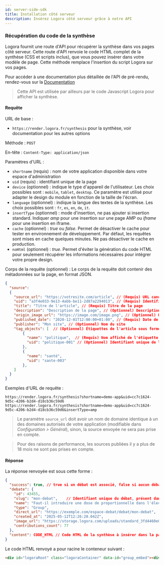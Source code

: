 ```yaml
---
id: server-side-sdk
title: Installation côté serveur
description: Insérez Logora côté serveur grâce à notre API
---
```


### Récupération du code de la synthèse

Logora fournit une route d'API pour récupérer la synthèse dans vos pages côté serveur. Cette route d'API renvoie le code HTML complet de la synthèse (CSS et scripts inclus), que vous pouvez insérer dans votre modèle de page. Cette méthode remplace l'insertion du script Logora sur vos pages.

Pour accéder à une documentation plus détaillée de l'API de pré-rendu, rendez-vous sur la [Documentation](https://render.logora.fr/docs)

> Cette API est utilisée par ailleurs par le code Javascript Logora pour afficher la synthèse.

#### Requête

URL de base :
- `https://render.logora.fr/synthesis` pour la synthèse, voir documentation pour les autres options

Méthode : `POST`

En-tête : `Content-Type: application/json`


Paramètres d'URL :   
- `shortname` (requis) : nom de votre application disponible dans votre espace d'administration
- `uid` (requis) : identifiant unique de la page
- `device` (optionnel) : indique le type d'appareil de l'utilisateur. Les choix possibles sont : `mobile`, `tablet`, `desktop`. Ce paramètre est utilisé pour adapter le design du module en fonction de la taille de l'écran.
- `language` (optionnel) : indique la langue des textes de la synthèse. Les choix possibles sont : `fr`, `es`, `en`, `de`, `it`.
- `insertType` (optionnel) : mode d'insertion, ne pas ajouter si insertion standard. Indiquer *amp* pour une insertion sur une page AMP ou *iframe* pour une insertion en iframe.  
- `cache` (optionnel) : _true_ ou _false_. Permet de désactiver le cache pour tester en environnement de développement. Par défaut, les requêtes sont mises en cache quelques minutes. Ne pas désactiver le cache en production.
- `noHtml` (optionnel) : _true_. Permet d'éviter la génération du code HTML pour seulement récupérer les informations nécessaires pour intégrer votre propre design. 


Corps de la requête (optionnel) : Le corps de la requête doit contenir des métadonnées sur la page, en format JSON.
```json
{
  "source": 
  {
    "source_url": "https://votresite.com/article", // (Requis) URL canonique de la page
    "uid": "a3f4e033-9e13-4abb-be11-2d87a2294013", // (Requis) Identifiant unique de la page
    "title": "Titre de l'article", // (Requis) Titre de la page
    "description": "Description de la page", // (Optionnel) Description de la page
    "origin_image_url": "https://image.com/image.png", // (Optionnel) URL de l'image de la page
    "published_date": "2020-12-01T12:00:00+01:00", // (Requis) Date de publication de la page au format ISO_8601
    "publisher": "Mon site", // (Optionnel) Nom du site
    "tag_objects": [  // (Optionnel) Étiquettes de l'article sous forme de tableau d'objets
        { 
          "name": "politique",  // (Requis) Nom affiché de l'étiquette
          "uid": "politique-001" // (Optionnel) Identifiant unique de l'étiquette. Peut être omis si les noms sont déjà uniques
        }, 
        { 
          "name": "santé", 
          "uid": "sante-003" 
        },
    ]
  }
}
```


Exemples d'URL de requête :
```
https://render.logora.fr/synthesis?shortname=demo-app&uid=cc7c1624-9d5c-4206-b2d4-d18cb36c59d6
https://render.logora.fr/synthesis?shortname=demo-app&uid=cc7c1624-9d5c-4206-b2d4-d18cb36c59d6&insertType=amp
```

> Le paramètre `source_url` doit avoir un nom de domaine identique à un des domaines autorisés de votre application (modifiable dans *Configuration > Général*), sinon, la source envoyée ne sera pas prise en compte.

> Pour des raisons de performance, les sources publiées il y a plus de 18 mois ne sont pas prises en compte.


#### Réponse


La réponse renvoyée est sous cette forme :

```json
{
  "success": true, // true si un débat est associé, false si aucun débat ou une erreur
  "debate": {
    "id": 43455,
    "slug": "mon-debat",    // Identifiant unique du débat, présent dans l'URL
    "name": "Faut-il introduire une dose de proportionnelle dans l'élection des députés ?",     // Titre du débat
    "type": "Group",
    "direct_url": "https://exemple.com/espace-debat/debat/mon-debat",      // Lien vers le débat
    "created_at": "2025-05-12T12:26:20.042Z",
    "image_url": "https://storage.logora.com/uploads/standard_3fd4460e064c8f079db11c12ce522fce.jpg",
    "contributions_count": 77
  },
  "content": CODE_HTML // Code HTML de la synthèse à insérer dans la page. Attribut non présent si success à false
}
```


Le code HTML renvoyé a pour racine le conteneur suivant  : 

```html
<div id="logoraRoot" class="logoraContainer" data-id="group_embed"><div>
```
